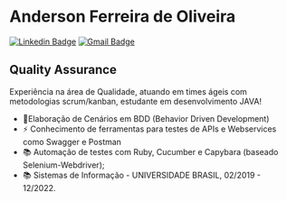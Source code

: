 # Anderson Ferreira de Oliveira
[![Linkedin Badge](https://img.shields.io/badge/-andersonoliveira-blue?style=flat-square&logo=Linkedin&logoColor=white&link=https://www.linkedin.com/in/anderson-ferreira30/)](https://www.linkedin.com/in/anderson-ferreira30/)
[![Gmail Badge](https://img.shields.io/badge/-adnnovato90@gmail.com-c14438?style=flat-square&logo=Gmail&logoColor=white&link=mailto:adnnovato90@gmail.com)](mailto:adnnovato90@gmail.com)

## Quality Assurance
Experiência na área de Qualidade, atuando em times ágeis com metodologias scrum/kanban, estudante em desenvolvimento JAVA!

- :seedling:Elaboração de Cenários em BDD (Behavior Driven Development) 
- :zap: Conhecimento de ferramentas para testes de APIs e Webservices como Swagger e Postman
- :books: Automação de testes com Ruby, Cucumber e Capybara (baseado Selenium-Webdriver);
- :books: Sistemas de Informação - UNIVERSIDADE BRASIL, 02/2019 - 12/2022.
